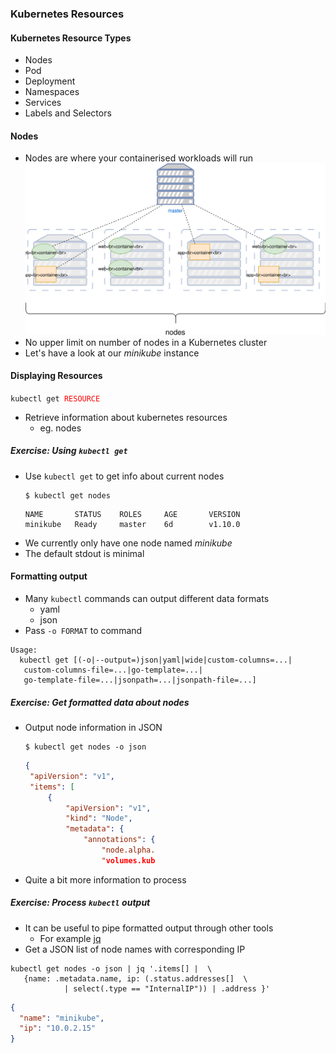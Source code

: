 ### Kubernetes Resources


#### Kubernetes Resource Types
* Nodes
* Pod
* Deployment
* Namespaces
* Services
* Labels and Selectors


#### Nodes
* Nodes are where your containerised workloads will run![Orchestration](img/container-orchestration.svg "Container Orchestration")<!-- .element: class="img-right" width="50%" -->
* No upper limit on number of nodes in a Kubernetes cluster <!-- .element: class="fragment" data-fragment-index="0" -->
* Let's have a look at our <!-- .element: class="fragment" data-fragment-index="1" -->_minikube_ instance



#### Displaying Resources
<code>kubectl get </code><code style="color:red;">RESOURCE</code>
* Retrieve information about kubernetes resources <!-- .element: class="fragment" data-fragment-index="0" -->
    + eg. nodes


##### Exercise: Using `kubectl get`
* Use `kubectl get` to get info about current nodes
   ```
   $ kubectl get nodes
   ```
   <!-- .element: class="fragment" data-fragment-index="0" -->
   ```
   NAME       STATUS    ROLES     AGE       VERSION
   minikube   Ready     master    6d        v1.10.0
   ```
   <!-- .element: class="fragment" data-fragment-index="1" -->
* We currently only have one node named <!-- .element: class="fragment" data-fragment-index="1" -->_minikube_
* The default stdout is minimal <!-- .element: class="fragment" data-fragment-index="2" -->


#### Formatting output
* Many `kubectl` commands can output different data formats
  + yaml
  + json
* Pass `-o FORMAT` to command

```
Usage:
  kubectl get [(-o|--output=)json|yaml|wide|custom-columns=...|
   custom-columns-file=...|go-template=...|
   go-template-file=...|jsonpath=...|jsonpath-file=...]
```
<!-- .element: class="fragment" data-fragment-index="0" -->


##### Exercise: Get formatted data about nodes
* Output node information in JSON
   ```
   $ kubectl get nodes -o json
   ```
   ```json
   {
    "apiVersion": "v1",
    "items": [
        {
            "apiVersion": "v1",
            "kind": "Node",
            "metadata": {
                "annotations": {
                    "node.alpha.
                    "volumes.kub
   ```
   <!-- .element: class="fragment" data-fragment-index="0" -->
* Quite a bit more information to process <!-- .element: class="fragment" data-fragment-index="1" -->


##### Exercise: Process `kubectl` output
* It can be useful to pipe formatted output through other tools <!-- .element: class="fragment" data-fragment-index="0" -->
   + For example <!-- .element: class="fragment" data-fragment-index="1" -->[jq](https://stedolan.github.io/jq)
* Get a JSON list of node names with corresponding IP <!-- .element: class="fragment" data-fragment-index="2" -->
```
kubectl get nodes -o json | jq '.items[] |  \
   {name: .metadata.name, ip: (.status.addresses[]  \
            | select(.type == "InternalIP")) | .address }'
```
<!-- .element: class="fragment" data-fragment-index="3" style="font-size:13pt;" -->
```json
{
  "name": "minikube",
  "ip": "10.0.2.15"
}
```
<!-- .element: class="fragment" data-fragment-index="4" -->
